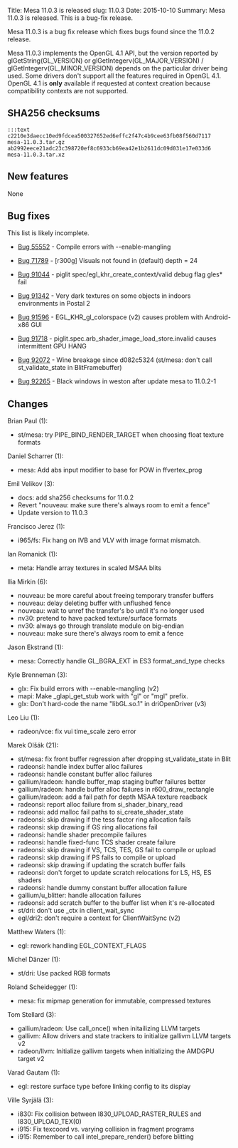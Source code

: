 Title: Mesa 11.0.3 is released
slug: 11.0.3
Date: 2015-10-10
Summary: Mesa 11.0.3 is released. This is a bug-fix release.

Mesa 11.0.3 is a bug fix release which fixes bugs found since the 11.0.2 release.

Mesa 11.0.3 implements the OpenGL 4.1 API, but the version reported by
glGetString(GL_VERSION) or glGetIntegerv(GL_MAJOR_VERSION) /
glGetIntegerv(GL_MINOR_VERSION) depends on the particular driver being used.
Some drivers don't support all the features required in OpenGL 4.1.  OpenGL
4.1 is **only** available if requested at context creation
because compatibility contexts are not supported.


## SHA256 checksums

    :::text
    c2210e3daecc10ed9fdcea500327652ed6effc2f47c4b9cee63fb08f560d7117  mesa-11.0.3.tar.gz
    ab2992eece21adc23c398720ef8c6933cb69ea42e1b2611dc09d031e17e033d6  mesa-11.0.3.tar.xz


## New features

None


## Bug fixes

This list is likely incomplete.

* [Bug 55552][1] - Compile errors with --enable-mangling

* [Bug 71789][2] - [r300g] Visuals not found in (default) depth = 24

* [Bug 91044][3] - piglit spec/egl_khr_create_context/valid debug flag gles* fail

* [Bug 91342][4] - Very dark textures on some objects in indoors environments in Postal 2

* [Bug 91596][5] - EGL_KHR_gl_colorspace (v2) causes problem with Android-x86 GUI

* [Bug 91718][6] - piglit.spec.arb_shader_image_load_store.invalid causes intermittent GPU HANG

* [Bug 92072][7] - Wine breakage since d082c5324 (st/mesa: don't call st_validate_state in BlitFramebuffer)

* [Bug 92265][8] - Black windows in weston after update mesa to 11.0.2-1


## Changes

Brian Paul (1):

* st/mesa: try PIPE_BIND_RENDER_TARGET when choosing float texture formats


Daniel Scharrer (1):

* mesa: Add abs input modifier to base for POW in ffvertex_prog


Emil Velikov (3):

* docs: add sha256 checksums for 11.0.2
* Revert "nouveau: make sure there's always room to emit a fence"
* Update version to 11.0.3


Francisco Jerez (1):

* i965/fs: Fix hang on IVB and VLV with image format mismatch.


Ian Romanick (1):

* meta: Handle array textures in scaled MSAA blits


Ilia Mirkin (6):

* nouveau: be more careful about freeing temporary transfer buffers
* nouveau: delay deleting buffer with unflushed fence
* nouveau: wait to unref the transfer's bo until it's no longer used
* nv30: pretend to have packed texture/surface formats
* nv30: always go through translate module on big-endian
* nouveau: make sure there's always room to emit a fence


Jason Ekstrand (1):

* mesa: Correctly handle GL_BGRA_EXT in ES3 format_and_type checks


Kyle Brenneman (3):

* glx: Fix build errors with --enable-mangling (v2)
* mapi: Make _glapi_get_stub work with "gl" or "mgl" prefix.
* glx: Don't hard-code the name "libGL.so.1" in driOpenDriver (v3)


Leo Liu (1):

* radeon/vce: fix vui time_scale zero error


Marek Olšák (21):

* st/mesa: fix front buffer regression after dropping st_validate_state in Blit
* radeonsi: handle index buffer alloc failures
* radeonsi: handle constant buffer alloc failures
* gallium/radeon: handle buffer_map staging buffer failures better
* gallium/radeon: handle buffer alloc failures in r600_draw_rectangle
* gallium/radeon: add a fail path for depth MSAA texture readback
* radeonsi: report alloc failure from si_shader_binary_read
* radeonsi: add malloc fail paths to si_create_shader_state
* radeonsi: skip drawing if the tess factor ring allocation fails
* radeonsi: skip drawing if GS ring allocations fail
* radeonsi: handle shader precompile failures
* radeonsi: handle fixed-func TCS shader create failure
* radeonsi: skip drawing if VS, TCS, TES, GS fail to compile or upload
* radeonsi: skip drawing if PS fails to compile or upload
* radeonsi: skip drawing if updating the scratch buffer fails
* radeonsi: don't forget to update scratch relocations for LS, HS, ES shaders
* radeonsi: handle dummy constant buffer allocation failure
* gallium/u_blitter: handle allocation failures
* radeonsi: add scratch buffer to the buffer list when it's re-allocated
* st/dri: don't use _ctx in client_wait_sync
* egl/dri2: don't require a context for ClientWaitSync (v2)


Matthew Waters (1):

* egl: rework handling EGL_CONTEXT_FLAGS


Michel Dänzer (1):

* st/dri: Use packed RGB formats


Roland Scheidegger (1):

* mesa: fix mipmap generation for immutable, compressed textures


Tom Stellard (3):

* gallium/radeon: Use call_once() when initailizing LLVM targets
* gallivm: Allow drivers and state trackers to initialize gallivm LLVM targets v2
* radeon/llvm: Initialize gallivm targets when initializing the AMDGPU target v2


Varad Gautam (1):

* egl: restore surface type before linking config to its display


Ville Syrjälä (3):

* i830: Fix collision between I830_UPLOAD_RASTER_RULES and I830_UPLOAD_TEX(0)
* i915: Fix texcoord vs. varying collision in fragment programs
* i915: Remember to call intel_prepare_render() before blitting

[1]: https://bugs.freedesktop.org/show_bug.cgi?id=55552
[2]: https://bugs.freedesktop.org/show_bug.cgi?id=71789
[3]: https://bugs.freedesktop.org/show_bug.cgi?id=91044
[4]: https://bugs.freedesktop.org/show_bug.cgi?id=91342
[5]: https://bugs.freedesktop.org/show_bug.cgi?id=91596
[6]: https://bugs.freedesktop.org/show_bug.cgi?id=91718
[7]: https://bugs.freedesktop.org/show_bug.cgi?id=92072
[8]: https://bugs.freedesktop.org/show_bug.cgi?id=92265